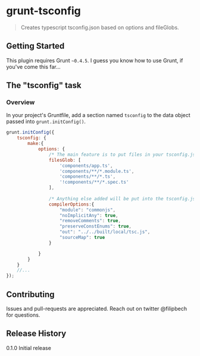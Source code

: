 # grunt-tsconfig

> Creates typescript tsconfig.json based on options and fileGlobs.

## Getting Started
This plugin requires Grunt `~0.4.5`. I guess you know how to use Grunt, if you've come this far...

## The "tsconfig" task

### Overview
In your project's Gruntfile, add a section named `tsconfig` to the data object passed into `grunt.initConfig()`.

```js
grunt.initConfig({
	tsconfig: {
		make:{
			options: {
				/* The main feature is to put files in your tsconfig.json file based on this filesGlob... */
				filesGlob: [
					'components/app.ts',
					'components/**/*.module.ts',
					'components/**/*.ts',
					'!components/**/*.spec.ts'
				],
			
				/* Anything else added will be put into the tsconfig.json file */
				compilerOptions:{
					"module": "commonjs",
					"noImplicitAny": true,
					"removeComments": true,
					"preserveConstEnums": true,
					"out": "../../built/local/tsc.js",
					"sourceMap": true
				}

			}
		}
	}
	//...
});
```

## Contributing
Issues and pull-requests are appreciated. Reach out on twitter @filipbech for questions.

## Release History

0.1.0 Initial release 
